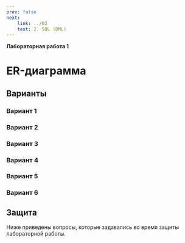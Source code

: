 ```yaml
---
prev: false
next:
    link: ../02
    text: 2. SQL (DML)
---
```


**Лабораторная работа 1**

# ER-диаграмма

## Варианты

### Вариант 1


### Вариант 2


### Вариант 3


### Вариант 4


### Вариант 5


### Вариант 6



## Защита

Ниже приведены вопросы, которые задавались во время защиты лабораторной работы.
